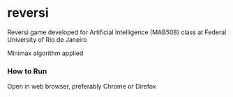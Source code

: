 # reversi
Reversi game developed for Artificial Intelligence (MAB508) class at Federal University of Rio de Janeiro

Minimax algorithm applied

### How to Run
Open in web browser, preferably Chrome or Direfox
